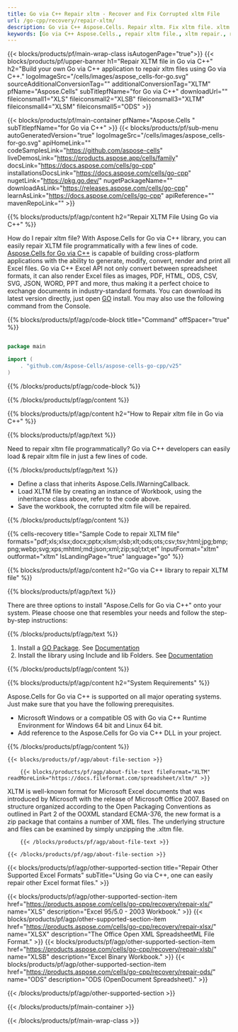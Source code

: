 ```yaml
---
title: Go via C++ Repair xltm - Recover and Fix Corrupted xltm File
url: /go-cpp/recovery/repair-xltm/
description: Go via C++ Aspose.Cells. Repair xltm. Fix xltm file. xltm recovery tool. xltm corruption. Restore xltm data. xltm file recovery. Recover corrupted xltm file.
keywords: [Go via C++ Aspose.Cells., repair xltm file., xltm repair., recover corrupted xltm file., repair corrupted xltm., recover xltm., fix xltm file., xltm corruption., restore xltm data., xltm file recovery., recover corrupted xltm file.]
---
```


{{< blocks/products/pf/main-wrap-class isAutogenPage="true">}}
{{< blocks/products/pf/upper-banner h1="Repair XLTM file in Go via C++" h2="Build your own Go via C++ application to repair xltm files using Go via C++." logoImageSrc="/cells/images/aspose_cells-for-go.svg" sourceAdditionalConversionTag="" additionalConversionTag="XLTM" pfName="Aspose.Cells" subTitlepfName="for Go via C++" downloadUrl="" fileiconsmall1="XLS" fileiconsmall2="XLSB" fileiconsmall3="XLTM" fileiconsmall4="XLSM" fileiconsmall5="ODS" >}}

{{< blocks/products/pf/main-container pfName="Aspose.Cells " subTitlepfName="for Go via C++" >}}
{{< blocks/products/pf/sub-menu autoGeneratedVersion="true" logoImageSrc="/cells/images/aspose_cells-for-go.svg" apiHomeLink="" codeSamplesLink="https://github.com/aspose-cells" liveDemosLink="https://products.aspose.app/cells/family" docsLink="https://docs.aspose.com/cells/go-cpp" installationsDocsLink="https://docs.aspose.com/cells/go-cpp" nugetLink="https://pkg.go.dev/" nugetPackageName="" downloadAsLink="https://releases.aspose.com/cells/go-cpp" learnAsLink="https://docs.aspose.com/cells/go-cpp" apiReference="" mavenRepoLink="" >}}

{{% blocks/products/pf/agp/content h2="Repair XLTM File Using Go via C++" %}}

How do I repair xltm file? With Aspose.Cells for Go via C++ library, you can easily repair XLTM file programmatically with  a few lines of code. [Aspose.Cells for Go via C++](https://products.aspose.com/cells/go-cpp) is capable of building cross-platform applications with the ability to generate, modify, convert, render and print all Excel files. Go via C++ Excel API not only convert between spreadsheet formats, it can also render Excel files as images, PDF, HTML, ODS, CSV, SVG, JSON, WORD, PPT and more, thus making it a perfect choice to exchange documents in industry-standard formats. You can download its latest version directly, just open  [GO](https://releases.aspose.com/cells/go-cpp/) install. You may also use the following command from the Console.

{{% blocks/products/pf/agp/code-block title="Command" offSpacer="true" %}}

```go

package main

import (
    . "github.com/Aspose-Cells/aspose-cells-go-cpp/v25"
)

```

{{% /blocks/products/pf/agp/code-block %}}

{{% /blocks/products/pf/agp/content %}}


{{% blocks/products/pf/agp/content h2="How to Repair xltm file in Go via C++" %}}

{{% blocks/products/pf/agp/text %}}

Need to repair xltm file programmatically? Go via C++ developers can easily load & repair xltm file in just a few lines of code.

{{% /blocks/products/pf/agp/text %}}

+  Define a class that inherits Aspose.Cells.IWarningCallback.
+  Load XLTM file by creating an instance of Workbook, using the inheritance class above, refer to the code above.
+  Save the workbook, the corrupted xltm file will be repaired.

{{% /blocks/products/pf/agp/content %}}

{{% cells-recovery title="Sample Code to repair XLTM file" formats="pdf;xls;xlsx;docx;pptx;xlsm;xlsb;xlt;ods;ots;csv;tsv;html;jpg;bmp;png;webp;svg;xps;mhtml;md;json;xml;zip;sql;txt;et" InputFormat="xltm" outformat="xltm" IsLandingPage="true" language="go" %}}

{{% blocks/products/pf/agp/content h2="Go via C++ library to repair XLTM file" %}}

{{% blocks/products/pf/agp/text %}}

There are three options to install "Aspose.Cells for Go via C++" onto your system. Please choose one that resembles your needs and follow the step-by-step instructions:

{{% /blocks/products/pf/agp/text %}}

1.  Install a [GO Package](https://releases.aspose.com/cells/go-cpp/). See [Documentation](https://docs.aspose.com/cells/go-cpp/installation/#using-go-cpp-package-manager)
1.  Install the library using Include and lib Folders. See [Documentation](https://docs.aspose.com/cells/go-cpp/installation/#using-include-and-lib-folders)


{{% /blocks/products/pf/agp/content %}}

{{% blocks/products/pf/agp/content h2="System Requirements" %}}

 Aspose.Cells for Go via C++ is supported on all major operating systems. Just make sure that you have the following prerequisites.

- Microsoft Windows or a compatible OS with Go via C++ Runtime Environment for Windows 64 bit and Linux 64 bit.
- Add reference to the Aspose.Cells for Go via C++ DLL in your project.


{{% /blocks/products/pf/agp/content %}}

<!-- aboutfile Starts -->

    {{< blocks/products/pf/agp/about-file-section >}}

        {{< blocks/products/pf/agp/about-file-text fileFormat="XLTM" readMoreLink="https://docs.fileformat.com/spreadsheet/xltm/" >}}
XLTM is well-known format for Microsoft Excel documents that was introduced by Microsoft with the release of Microsoft Office 2007. Based on structure organized according to the Open Packaging Conventions as outlined in Part 2 of the OOXML standard ECMA-376, the new format is a zip package that contains a number of XML files. The underlying structure and files can be examined by simply unzipping the .xltm file.

        {{< /blocks/products/pf/agp/about-file-text >}}

    {{< /blocks/products/pf/agp/about-file-section >}}

<!-- aboutfile Ends -->

{{< blocks/products/pf/agp/other-supported-section title="Repair Other Supported Excel Formats" subTitle="Using Go via C++, one can easily repair other Excel format files." >}}

{{< blocks/products/pf/agp/other-supported-section-item href="https://products.aspose.com/cells/go-cpp/recovery/repair-xls/" name="XLS" description="Excel 95/5.0 - 2003 Workbook." >}} 
{{< blocks/products/pf/agp/other-supported-section-item href="https://products.aspose.com/cells/go-cpp/recovery/repair-xlsx/" name="XLSX" description="The Office Open XML SpreadsheetML File Format." >}} 
{{< blocks/products/pf/agp/other-supported-section-item href="https://products.aspose.com/cells/go-cpp/recovery/repair-xlsb/" name="XLSB" description="Excel Binary Workbook." >}} 
{{< blocks/products/pf/agp/other-supported-section-item href="https://products.aspose.com/cells/go-cpp/recovery/repair-ods/" name="ODS" description="ODS (OpenDocument Spreadsheet)." >}} 

{{< /blocks/products/pf/agp/other-supported-section >}}

{{< /blocks/products/pf/main-container >}}

{{< /blocks/products/pf/main-wrap-class >}}

